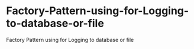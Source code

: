 # Factory-Pattern-using-for-Logging-to-database-or-file
Factory Pattern using for Logging to database or file
